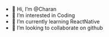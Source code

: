 - 👋 Hi, I’m @Charan
- 👀 I’m interested in Coding
- 🌱 I’m currently learning ReactNative
- 💞️ I’m looking to collaborate on github

<!---
Charan-1007/Charan-1007 is a ✨ special ✨ repository because its `README.md` (this file) appears on your GitHub profile.
You can click the Preview link to take a look at your changes.
--->
